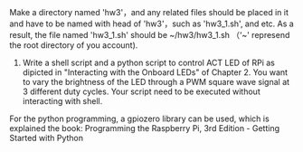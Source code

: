 Make a directory named 'hw3'，and any related files should be placed in it and have to be named with head of 'hw3'，such as 'hw3_1.sh', and etc. As a result, the file named 'hw3_1.sh' should be \~/hw3/hw3_1.sh （‘~' represend the root directory of you account).

1. Write a shell script and a python script to control ACT LED of RPi as dipicted in "Interacting with the Onboard LEDs" of Chapter 2. You want to vary the brightness of the LED through a PWM square wave signal at 3 different duty cycles. Your script need to be executed without interacting with shell.

For the python programming, a gpiozero library can be used, which is explained the book: Programming the Raspberry Pi, 3rd Edition - Getting Started with Python
